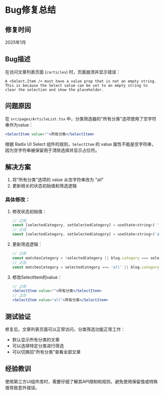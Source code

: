 # Bug修复总结

## 修复时间
2025年1月

## Bug描述
在访问文章列表页面 (`/articles`) 时，页面崩溃并显示错误：
```
A <Select.Item /> must have a value prop that is not an empty string. 
This is because the Select value can be set to an empty string to clear the selection and show the placeholder.
```

## 问题原因
在 `src/pages/ArticleList.tsx` 中，分类筛选器的"所有分类"选项使用了空字符串作为value：
```jsx
<SelectItem value="">所有分类</SelectItem>
```

根据 Radix UI Select 组件的规则，`SelectItem` 的 value 属性不能是空字符串，因为空字符串被保留用于清除选择并显示占位符。

## 解决方案
1. 将"所有分类"选项的 value 从空字符串改为 "all"
2. 更新相关的状态初始值和筛选逻辑

### 具体修改：
1. 修改状态初始值：
   ```jsx
   // 之前
   const [selectedCategory, setSelectedCategory] = useState<string>('');
   // 之后
   const [selectedCategory, setSelectedCategory] = useState<string>('all');
   ```

2. 更新筛选逻辑：
   ```jsx
   // 之前
   const matchesCategory = !selectedCategory || blog.category === selectedCategory;
   // 之后
   const matchesCategory = selectedCategory === 'all' || blog.category === selectedCategory;
   ```

3. 修改SelectItem的value：
   ```jsx
   // 之前
   <SelectItem value="">所有分类</SelectItem>
   // 之后
   <SelectItem value="all">所有分类</SelectItem>
   ```

## 测试验证
修复后，文章列表页面可以正常访问，分类筛选功能正常工作：
- 默认显示所有分类的文章
- 可以选择特定分类进行筛选
- 可以切换回"所有分类"查看全部文章

## 经验教训
使用第三方UI组件库时，需要仔细了解其API限制和规则，避免使用保留值或特殊值导致意外错误。 